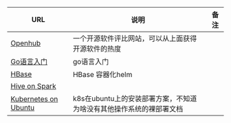 

|URL|说明|备注|
|----|----|----|
|[Openhub](https://www.openhub.net)|一个开源软件评比网站，可以从上面获得开源软件的热度|
|[Go语言入门](https://www.kancloud.cn/kancloud/the-way-to-go/72434)| go语言入门|
|[HBase](https://github.com/warp-poke/hbase-helm)|HBase 容器化helm|
|[Hive on Spark](https://cwiki.apache.org/confluence/display/Hive/Home)||
|[Kubernetes on Ubuntu](https://kubernetes.io/docs/getting-started-guides/ubuntu/)|k8s在ubuntu上的安装部署方案，不知道为啥没有其他操作系统的裸部署文档|